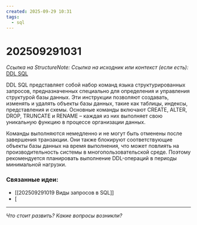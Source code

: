 ```yaml
---
created: 2025-09-29 10:31
tags:
  - sql
---
```

# 202509291031
*Ссылка на StructureNote:*
*Ссылка на исходник или контекст (если есть):* [DDL SQL](https://ssl-team.com/blog/ddl-sql-chto-eto/)

DDL SQL представляет собой набор команд языка структурированных запросов, предназначенных специально для определения и управления структурой базы данных. Эти инструкции позволяют создавать, изменять и удалять объекты базы данных, такие как таблицы, индексы, представления и схемы. Основные команды включают CREATE, ALTER, DROP, TRUNCATE и RENAME – каждая из них выполняет свою уникальную функцию в процессе организации данных.

Команды выполняются немедленно и не могут быть отменены после завершения транзакции. Они также блокируют соответствующие объекты базы данных на время выполнения, что может повлиять на производительность системы в многопользовательской среде. Поэтому рекомендуется планировать выполнение DDL-операций в периоды минимальной нагрузки.
### Связанные идеи:
* [[202509291019 Виды запросов в SQL]]
* [
---

*Что стоит развить? Какие вопросы возникли?*
